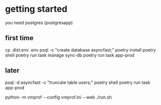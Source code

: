 # getting started

you need postgres (postgresapp)

## first time
cp .dist.env .env
psql -c "create database asyncfast;"
poetry install
poetry shell
poetry run task manage sync-db
poetry run task app-prod

## later

psql -d asyncfast -c "truncate table users;"
poetry shell
poetry run task app-prod


python -m vmprof --config vmprof.ini --web ./run.sh
